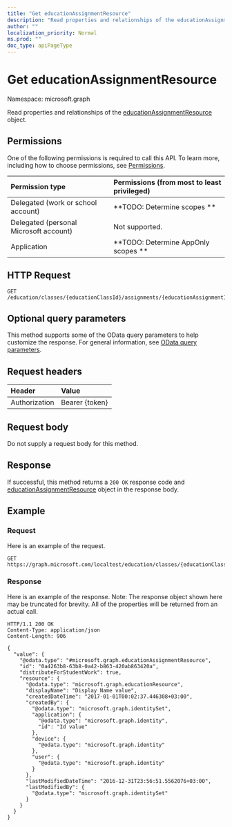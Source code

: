 ```yaml
---
title: "Get educationAssignmentResource"
description: "Read properties and relationships of the educationAssignmentResource object."
author: ""
localization_priority: Normal
ms.prod: ""
doc_type: apiPageType
---
```


# Get educationAssignmentResource

Namespace: microsoft.graph

Read properties and relationships of the [educationAssignmentResource](../resources/educationassignmentresource.md) object.

## Permissions
One of the following permissions is required to call this API. To learn more, including how to choose permissions, see [Permissions](/concepts/permissions-reference.md).

|Permission type|Permissions (from most to least privileged)|
|:---|:---|
|Delegated (work or school account)|**TODO: Determine scopes **|
|Delegated (personal Microsoft account)|Not supported.|
|Application|**TODO: Determine AppOnly scopes **|

## HTTP Request
<!-- {
  "blockType": "ignored"
}
-->
``` http
GET /education/classes/{educationClassId}/assignments/{educationAssignmentId}/resources/{educationAssignmentResourceId}
```

## Optional query parameters
This method supports some of the OData query parameters to help customize the response. For general information, see [OData query parameters](/graph/query-parameters).

## Request headers
|Header|Value|
|:---|:---|
|Authorization|Bearer {token}|

## Request body
Do not supply a request body for this method.

## Response
If successful, this method returns a `200 OK` response code and [educationAssignmentResource](../resources/educationassignmentresource.md) object in the response body.

## Example

### Request
Here is an example of the request.
<!-- {
  "blockType": "request",
  "name": "get_educationassignmentresource"
}
-->
``` http
GET https://graph.microsoft.com/localtest/education/classes/{educationClassId}/assignments/{educationAssignmentId}/resources/{educationAssignmentResourceId}
```

### Response
Here is an example of the response. Note: The response object shown here may be truncated for brevity. All of the properties will be returned from an actual call.
<!-- {
  "blockType": "response",
  "truncated": true,
  "@odata.type": "microsoft.graph.educationAssignmentResource"
}
-->
``` http
HTTP/1.1 200 OK
Content-Type: application/json
Content-Length: 906

{
  "value": {
    "@odata.type": "#microsoft.graph.educationAssignmentResource",
    "id": "0a4263b8-63b8-0a42-b863-420ab863420a",
    "distributeForStudentWork": true,
    "resource": {
      "@odata.type": "microsoft.graph.educationResource",
      "displayName": "Display Name value",
      "createdDateTime": "2017-01-01T00:02:37.446308+03:00",
      "createdBy": {
        "@odata.type": "microsoft.graph.identitySet",
        "application": {
          "@odata.type": "microsoft.graph.identity",
          "id": "Id value"
        },
        "device": {
          "@odata.type": "microsoft.graph.identity"
        },
        "user": {
          "@odata.type": "microsoft.graph.identity"
        }
      },
      "lastModifiedDateTime": "2016-12-31T23:56:51.5562076+03:00",
      "lastModifiedBy": {
        "@odata.type": "microsoft.graph.identitySet"
      }
    }
  }
}
```

